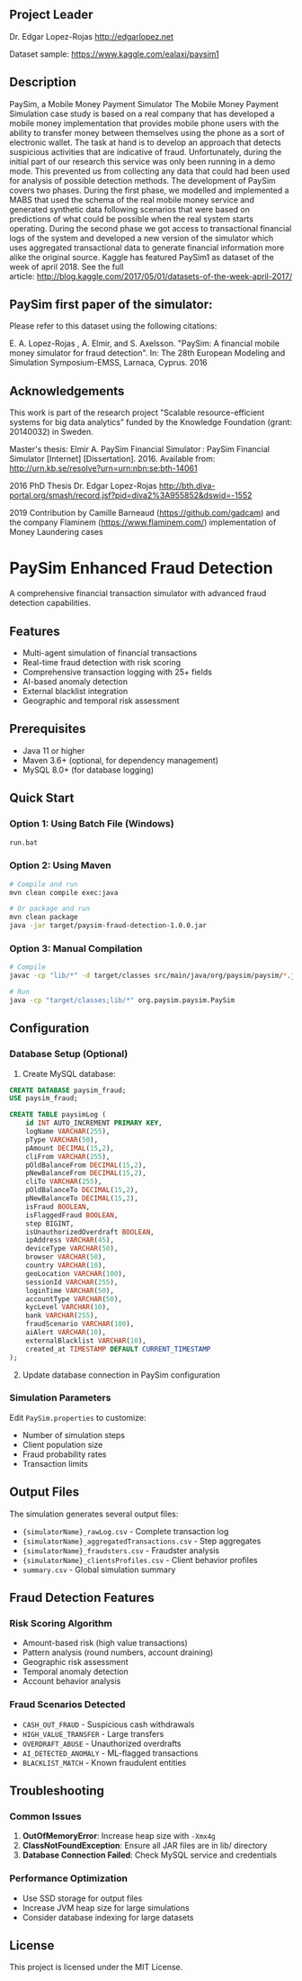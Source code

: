 ## Project Leader

Dr. Edgar Lopez-Rojas
http://edgarlopez.net 

Dataset sample: https://www.kaggle.com/ealaxi/paysim1

## Description

PaySim, a Mobile Money Payment Simulator The Mobile Money Payment Simulation case study is based on a real company that has developed a mobile money implementation that provides mobile phone users with the ability to transfer money between themselves using the phone as a sort of electronic wallet. The task at hand is to develop an approach that detects suspicious activities that are indicative of fraud. Unfortunately, during the initial part of our research this service was only been running in a demo mode. This prevented us from collecting any data that could had been used for analysis of possible detection methods. The development of PaySim covers two phases. During the first phase, we modelled and implemented a MABS that used the schema of the real mobile money service and generated synthetic data following scenarios that were based on predictions of what could be possible when the real system starts operating. During the second phase we got access to transactional financial logs of the system and developed a new version of the simulator which uses aggregated transactional data to generate financial information more alike the original source. Kaggle has featured PaySim1 as dataset of the week of april 2018. See the full article: http://blog.kaggle.com/2017/05/01/datasets-of-the-week-april-2017/ 

## PaySim first paper of the simulator:

Please refer to this dataset using the following citations:

E. A. Lopez-Rojas , A. Elmir, and S. Axelsson. "PaySim: A financial mobile money simulator for fraud detection". In: The 28th European Modeling and Simulation Symposium-EMSS, Larnaca, Cyprus. 2016


## Acknowledgements
This work is part of the research project ”Scalable resource-efficient systems for big data analytics” funded by the Knowledge Foundation (grant: 20140032) in Sweden.

Master's thesis: Elmir A. PaySim Financial Simulator : PaySim Financial Simulator [Internet] [Dissertation]. 2016. Available from: http://urn.kb.se/resolve?urn=urn:nbn:se:bth-14061

2016 PhD Thesis Dr. Edgar Lopez-Rojas
http://bth.diva-portal.org/smash/record.jsf?pid=diva2%3A955852&dswid=-1552

2019 Contribution by Camille Barneaud (https://github.com/gadcam) and the company Flaminem (https://www.flaminem.com/) implementation of Money Laundering cases

# PaySim Enhanced Fraud Detection

A comprehensive financial transaction simulator with advanced fraud detection capabilities.

## Features

- Multi-agent simulation of financial transactions
- Real-time fraud detection with risk scoring
- Comprehensive transaction logging with 25+ fields
- AI-based anomaly detection
- External blacklist integration
- Geographic and temporal risk assessment

## Prerequisites

- Java 11 or higher
- Maven 3.6+ (optional, for dependency management)
- MySQL 8.0+ (for database logging)

## Quick Start

### Option 1: Using Batch File (Windows)
```bash
run.bat
```

### Option 2: Using Maven
```bash
# Compile and run
mvn clean compile exec:java

# Or package and run
mvn clean package
java -jar target/paysim-fraud-detection-1.0.0.jar
```

### Option 3: Manual Compilation
```bash
# Compile
javac -cp "lib/*" -d target/classes src/main/java/org/paysim/paysim/*.java

# Run
java -cp "target/classes;lib/*" org.paysim.paysim.PaySim
```

## Configuration

### Database Setup (Optional)
1. Create MySQL database:
```sql
CREATE DATABASE paysim_fraud;
USE paysim_fraud;

CREATE TABLE paysimLog (
    id INT AUTO_INCREMENT PRIMARY KEY,
    logName VARCHAR(255),
    pType VARCHAR(50),
    pAmount DECIMAL(15,2),
    cliFrom VARCHAR(255),
    pOldBalanceFrom DECIMAL(15,2),
    pNewBalanceFrom DECIMAL(15,2),
    cliTo VARCHAR(255),
    pOldBalanceTo DECIMAL(15,2),
    pNewBalanceTo DECIMAL(15,2),
    isFraud BOOLEAN,
    isFlaggedFraud BOOLEAN,
    step BIGINT,
    isUnauthorizedOverdraft BOOLEAN,
    ipAddress VARCHAR(45),
    deviceType VARCHAR(50),
    browser VARCHAR(50),
    country VARCHAR(10),
    geoLocation VARCHAR(100),
    sessionId VARCHAR(255),
    loginTime VARCHAR(50),
    accountType VARCHAR(50),
    kycLevel VARCHAR(10),
    bank VARCHAR(255),
    fraudScenario VARCHAR(100),
    aiAlert VARCHAR(10),
    externalBlacklist VARCHAR(10),
    created_at TIMESTAMP DEFAULT CURRENT_TIMESTAMP
);
```

2. Update database connection in PaySim configuration

### Simulation Parameters
Edit `PaySim.properties` to customize:
- Number of simulation steps
- Client population size
- Fraud probability rates
- Transaction limits

## Output Files

The simulation generates several output files:
- `{simulatorName}_rawLog.csv` - Complete transaction log
- `{simulatorName}_aggregatedTransactions.csv` - Step aggregates
- `{simulatorName}_fraudsters.csv` - Fraudster analysis
- `{simulatorName}_clientsProfiles.csv` - Client behavior profiles
- `summary.csv` - Global simulation summary

## Fraud Detection Features

### Risk Scoring Algorithm
- Amount-based risk (high value transactions)
- Pattern analysis (round numbers, account draining)
- Geographic risk assessment
- Temporal anomaly detection
- Account behavior analysis

### Fraud Scenarios Detected
- `CASH_OUT_FRAUD` - Suspicious cash withdrawals
- `HIGH_VALUE_TRANSFER` - Large transfers
- `OVERDRAFT_ABUSE` - Unauthorized overdrafts
- `AI_DETECTED_ANOMALY` - ML-flagged transactions
- `BLACKLIST_MATCH` - Known fraudulent entities

## Troubleshooting

### Common Issues
1. **OutOfMemoryError**: Increase heap size with `-Xmx4g`
2. **ClassNotFoundException**: Ensure all JAR files are in lib/ directory
3. **Database Connection Failed**: Check MySQL service and credentials

### Performance Optimization
- Use SSD storage for output files
- Increase JVM heap size for large simulations
- Consider database indexing for large datasets

## License

This project is licensed under the MIT License.
